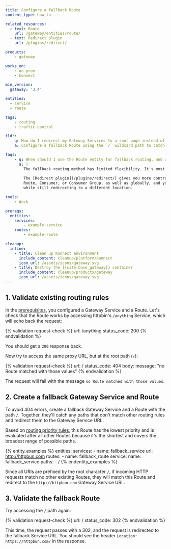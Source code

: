 ```yaml
---
title: Configure a fallback Route
content_type: how_to

related_resources:
  - text: Route
    url: /gateway/entities/route/
  - text: Redirect plugin
    url: /plugins/redirect/

products:
    - gateway

works_on:
    - on-prem
    - konnect

min_version:
  gateway: '3.4'

entities: 
  - service
  - route

tags:
    - routing
    - traffic-control

tldr:
    q: How do I redirect my Gateway Services to a root page instead of failing with a 404 if they hit the wrong Route?
    a: Configure a fallback Route using the `/` wildcard path to catch any potential 404s and redirect to a specific upstream service.

faqs:
    - q: When should I use the Route entity for fallback routing, and when should I set up redirects with the Redirect plugin instead?
      a: |
        The fallback routing method has limited flexibility. It's most useful as a blanket rule.
        
        The [Redirect plugin](/plugins/redirect/) gives you more control over your redirect rules. You can apply the Redirect plugin to any Gateway Service,
        Route, Consumer, or Consumer Group, as well as globally, and you can decide whether the incoming request path remains the same, 
        while still redirecting to a different location.

tools:
    - deck

prereqs:
  entities:
    services:
        - example-service
    routes:
        - example-route

cleanup:
  inline:
    - title: Clean up Konnect environment
      include_content: cleanup/platform/konnect
      icon_url: /assets/icons/gateway.svg
    - title: Destroy the {{site.base_gateway}} container
      include_content: cleanup/products/gateway
      icon_url: /assets/icons/gateway.svg
---
```


## 1. Validate existing routing rules

In the [prerequisites](#prerequisites), you configured a Gateway Service and a Route. 
Let's check that the Route works by accessing httpbin's `/anything` Service, which will echo back the request:

{% validation request-check %}
url: /anything
status_code: 200
{% endvalidation %}

You should get a `200` response back.

Now try to access the same proxy URL, but at the root path (`/`):

{% validation request-check %}
url: /
status_code: 404
body:
  message: "no Route matched with those values"
{% endvalidation %}

The request will fail with the message `no Route matched with those values`.

## 2. Create a fallback Gateway Service and Route

To avoid 404 errors, create a fallback Gateway Service and a Route with the path `/`. 
Together, they'll catch any paths that don't match other routing rules and redirect them to the Gateway Service URL.

Based on [routing priority rules](/gateway/entities/route/#priority-matching), 
this Route has the lowest priority and is evaluated after all other Routes because it's the shortest and covers the broadest range of possible paths.

{% entity_examples %}
entities:
  services:
    - name: fallback_service
      url: http://httpbun.com
  routes:
    - name: fallback_route
      service:
        name: fallback_service
      paths:
        - /
{% endentity_examples %}

Since all URIs are prefixed by the root character `/`, 
if incoming HTTP requests match no other existing Routes, they will match this Route and redirect to the `http://httpbun.com` Gateway Service URL.

## 3. Validate the fallback Route

Try accessing the `/` path again:

{% validation request-check %}
url: /
status_code: 302
{% endvalidation %} 

This time, the request passes with a 302, and the request is redirected to the fallback Service URL. 
You should see the header `Location: https://httpbun.com/` in the response.
